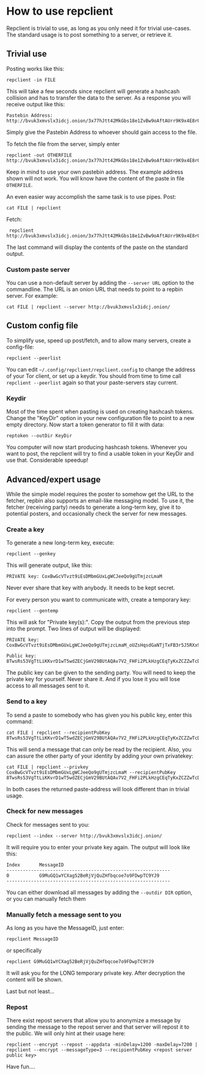 # How to use repclient

Repclient is trivial to use, as long as you only need it for trivial use-cases.
The standard usage is to post something to a server, or retrieve it.


## Trivial use

Posting works like this:

	repclient -in FILE

This will take a few seconds since repclient will generate a hashcash collision and has to transfer the data to the server.
As a response you will receive output like this:

	Pastebin Address: http://bvuk3xmvslx3idcj.onion/3x77hJtt42MkGbs18e1ZvBw9oAftAUrr9K9x4E8rQzed_2PGBikD5hEcXh7kT4vtKPsZuwymWMeBNeGiRpQ24upB3

Simply give the Pastebin Address to whoever should gain access to the file.

To fetch the file from the server, simply enter

	repclient -out OTHERFILE  http://bvuk3xmvslx3idcj.onion/3x77hJtt42MkGbs18e1ZvBw9oAftAUrr9K9x4E8rQzed_2PGBikD5hEcXh7kT4vtKPsZuwymWMeBNeGiRpQ24upB3

Keep in mind to use your own pastebin address. The example address shown will
not work. You will know have the content of the paste in file `OTHERFILE`.

An even easier way accomplish the same task is to use pipes.
Post:

	cat FILE | repclient

Fetch:

	 repclient http://bvuk3xmvslx3idcj.onion/3x77hJtt42MkGbs18e1ZvBw9oAftAUrr9K9x4E8rQzed_2PGBikD5hEcXh7kT4vtKPsZuwymWMeBNeGiRpQ24upB3

The last command will display the contents of the paste on the standard output.

### Custom paste server

You can use a non-default server by adding the `--server URL` option to the commandline. The URL is an onion URL that needs to point to a repbin server. For example:

	cat FILE | repclient --server http://bvuk3xmvslx3idcj.onion/


## Custom config file

To simplify use, speed up post/fetch, and to allow many servers, create a config-file:

	repclient --peerlist

You can edit `~/.config/repclient/repclient.config` to change the address of
your Tor client, or set up a keydir. You should from time to time call
`repclient --peerlist` again so that your paste-servers stay current.

### Keydir

Most of the time spent when pasting is used on creating hashcash tokens. Change
the "KeyDir" option in your new configuration file to point to a new empty
directory. Now start a token generator to fill it with data:

	reptoken --outDir KeyDir

You computer will now start producing hashcash tokens. Whenever you want to
post, the repclient will try to find a usable token in your KeyDir and use that.
Considerable speedup!


## Advanced/expert usage

While the simple model requires the poster to somehow get the URL to the
fetcher, repbin also supports an email-like messaging model.  To use it, the
fetcher (receiving party) needs to generate a long-term key, give it to
potential posters, and occasionally check the server for new messages.


### Create a key

To generate a new long-term key, execute:

	repclient --genkey

This will generate output, like this:

	PRIVATE key: CoxBwGcVTvzt9iEsDMbmGUxLgWCJeeQo9gUTmjzcLmaM

Never ever share that key with anybody. It needs to be kept secret.

For every person you want to communicate with, create a temporary key:

	repclient --gentemp

This will ask for "Private key(s):". Copy the output from the previous step into
the prompt. Two lines of output will be displayed:

	PRIVATE key: CoxBwGcVTvzt9iEsDMbmGUxLgWCJeeQo9gUTmjzcLmaM_oUZsHqsdGaNTjTxFB3r5J5RXx9MYrjkCsrfd9UT4RuJ

	Public key: 8TwsRs53VgTtLiKKvrD1wT5wdZECjGmV29BUtAQAv7V2_FHFi2PLkHzgCEqTyKxZCZZwTcDr7BMwGkAr4wCUGT7Xp

The public key can be given to the sending party. You will need to keep the
private key for yourself. Never share it. And if you lose it you will lose
access to all messages sent to it.

### Send to a key

To send a paste to somebody who has given you his public key, enter this
command:

	cat FILE | repclient --recipientPubKey 8TwsRs53VgTtLiKKvrD1wT5wdZECjGmV29BUtAQAv7V2_FHFi2PLkHzgCEqTyKxZCZZwTcDr7BMwGkAr4wCUGT7Xp

This will send a message that can only be read by the recipient. Also, you can
assure the other party of your identity by adding your own privatekey:

	cat FILE | repclient --privkey CoxBwGcVTvzt9iEsDMbmGUxLgWCJeeQo9gUTmjzcLmaM --recipientPubKey 8TwsRs53VgTtLiKKvrD1wT5wdZECjGmV29BUtAQAv7V2_FHFi2PLkHzgCEqTyKxZCZZwTcDr7BMwGkAr4wCUGT7Xp

In both cases the returned paste-address will look different than in trivial
usage.


### Check for new messages

Check for messages sent to you:

	repclient --index --server http://bvuk3xmvslx3idcj.onion/

It will require you to enter your private key again. The output will look like
this:

	Index		MessageID
	------------------------------------------------------------
	0		    G9MuGQ1wYCXag52BeRjVjQuZHfbqcoe7o9FDwpTC9YJ9
	------------------------------------------------------------

You can either download all messages by adding the `--outdir DIR` option, or you
can manually fetch them


### Manually fetch a message sent to you

As long as you have the MessageID, just enter:

	repclient MessageID

or specifically

	repclient G9MuGQ1wYCXag52BeRjVjQuZHfbqcoe7o9FDwpTC9YJ9

It will ask you for the LONG temporary private key. After decryption the content
will be shown.

Last but not least...


### Repost
	
There exist repost servers that allow you to anonymize a message by sending the
message to the repost server and that server will repost it to the public.
We will only hint at their usage here:

	repclient --encrypt --repost --appdata -minDelay=1200 -maxDelay=7200 | repclient --encrypt --messageType=3 --recipientPubKey <repost server public key>

Have fun....
